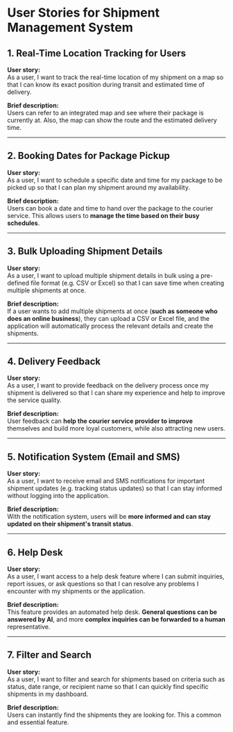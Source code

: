 # User Stories for Shipment Management System

## 1. Real-Time Location Tracking for Users

**User story:**  
As a user, I want to track the real-time location of my shipment on a map so that I can know its exact position during transit and estimated time of delivery.

**Brief description:**  
Users can refer to an integrated map and see where their package is currently at. Also, the map can show the route and the estimated delivery time.

---

## 2. Booking Dates for Package Pickup

**User story:**  
As a user, I want to schedule a specific date and time for my package to be picked up so that I can plan my shipment around my availability.

**Brief description:**  
Users can book a date and time to hand over the package to the courier service. This allows users to **manage the time based on their busy schedules**.

---

## 3. Bulk Uploading Shipment Details

**User story:**  
As a user, I want to upload multiple shipment details in bulk using a pre-defined file format (e.g. CSV or Excel) so that I can save time when creating multiple shipments at once.

**Brief description:**  
If a user wants to add multiple shipments at once (**such as someone who does an online business**), they can upload a CSV or Excel file, and the application will automatically process the relevant details and create the shipments.

---

## 4. Delivery Feedback

**User story:**  
As a user, I want to provide feedback on the delivery process once my shipment is delivered so that I can share my experience and help to improve the service quality.

**Brief description:**  
User feedback can **help the courier service provider to improve** themselves and build more loyal customers, while also attracting new users.

---

## 5. Notification System (Email and SMS)

**User story:**  
As a user, I want to receive email and SMS notifications for important shipment updates (e.g. tracking status updates) so that I can stay informed without logging into the application.

**Brief description:**  
With the notification system, users will be **more informed and can stay updated on their shipment's transit status**.

---

## 6. Help Desk

**User story:**  
As a user, I want access to a help desk feature where I can submit inquiries, report issues, or ask questions so that I can resolve any problems I encounter with my shipments or the application.

**Brief description:**  
This feature provides an automated help desk. **General questions can be answered by AI**, and more **complex inquiries can be forwarded to a human** representative.

---

## 7. Filter and Search

**User story:**  
As a user, I want to filter and search for shipments based on criteria such as status, date range, or recipient name so that I can quickly find specific shipments in my dashboard.

**Brief description:**  
Users can instantly find the shipments they are looking for. This a common and essential feature.
